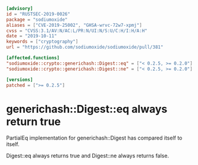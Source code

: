 ```toml
[advisory]
id = "RUSTSEC-2019-0026"
package = "sodiumoxide"
aliases = ["CVE-2019-25002", "GHSA-wrvc-72w7-xpmj"]
cvss = "CVSS:3.1/AV:N/AC:L/PR:N/UI:N/S:U/C:H/I:H/A:H"
date = "2019-10-11"
keywords = ["cryptography"]
url = "https://github.com/sodiumoxide/sodiumoxide/pull/381"

[affected.functions]
"sodiumoxide::crypto::generichash::Digest::eq" = ["< 0.2.5, >= 0.2.0"]
"sodiumoxide::crypto::generichash::Digest::ne" = ["< 0.2.5, >= 0.2.0"]

[versions]
patched = [">= 0.2.5"]
```

# generichash::Digest::eq always return true

PartialEq implementation for generichash::Digest has compared itself to itself.

Digest::eq always returns true and Digest::ne always returns false. 
